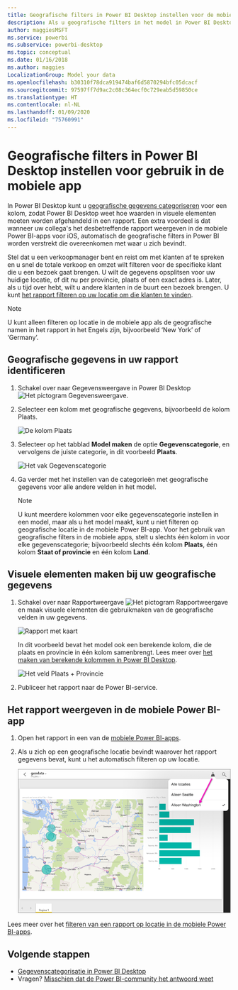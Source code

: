 ```yaml
---
title: Geografische filters in Power BI Desktop instellen voor de mobiele apps
description: Als u geografische filters in het model in Power BI Desktop instelt, kunt u gegevens voor uw locatie automatisch filteren in de mobiele Power BI-apps.
author: maggiesMSFT
ms.service: powerbi
ms.subservice: powerbi-desktop
ms.topic: conceptual
ms.date: 01/16/2018
ms.author: maggies
LocalizationGroup: Model your data
ms.openlocfilehash: b30310f78dca919474baf6d5870294bfc05dcacf
ms.sourcegitcommit: 97597ff7d9ac2c08c364ecf0c729eab5d59850ce
ms.translationtype: HT
ms.contentlocale: nl-NL
ms.lasthandoff: 01/09/2020
ms.locfileid: "75760991"
---
```

# <a name="set-geographic-filters-in-power-bi-desktop-for-use-in-the-mobile-app"></a>Geografische filters in Power BI Desktop instellen voor gebruik in de mobiele app
In Power BI Desktop kunt u [geografische gegevens categoriseren](desktop-data-categorization.md) voor een kolom, zodat Power BI Desktop weet hoe waarden in visuele elementen moeten worden afgehandeld in een rapport. Een extra voordeel is dat wanneer uw collega's het desbetreffende rapport weergeven in de mobiele Power BI-apps voor iOS, automatisch de geografische filters in Power BI worden verstrekt die overeenkomen met waar u zich bevindt. 

Stel dat u een verkoopmanager bent en reist om met klanten af te spreken en u snel de totale verkoop en omzet wilt filteren voor de specifieke klant die u een bezoek gaat brengen. U wilt de gegevens opsplitsen voor uw huidige locatie, of dit nu per provincie, plaats of een exact adres is. Later, als u tijd over hebt, wilt u andere klanten in de buurt een bezoek brengen. U kunt [het rapport filteren op uw locatie om die klanten te vinden](consumer/mobile/mobile-apps-geographic-filtering.md).

> [!NOTE]
> U kunt alleen filteren op locatie in de mobiele app als de geografische namen in het rapport in het Engels zijn, bijvoorbeeld ‘New York’ of ‘Germany’.
> 
> 

## <a name="identify-geographic-data-in-your-report"></a>Geografische gegevens in uw rapport identificeren
1. Schakel over naar Gegevensweergave in Power BI Desktop ![Het pictogram Gegevensweergave](media/desktop-mobile-geofiltering/pbi_desktop_data_icon.png).
2. Selecteer een kolom met geografische gegevens, bijvoorbeeld de kolom Plaats.
   
    ![De kolom Plaats](media/desktop-mobile-geofiltering/power-bi-desktop-geo-column.png)
3. Selecteer op het tabblad **Model maken** de optie **Gegevenscategorie**, en vervolgens de juiste categorie, in dit voorbeeld **Plaats**.
   
    ![Het vak Gegevenscategorie](media/desktop-mobile-geofiltering/power-bi-desktop-geo-category.png)
4. Ga verder met het instellen van de categorieën met geografische gegevens voor alle andere velden in het model. 
   
   > [!NOTE]
   > U kunt meerdere kolommen voor elke gegevenscategorie instellen in een model, maar als u het model maakt, kunt u niet filteren op geografische locatie in de mobiele Power BI-app. Voor het gebruik van geografische filters in de mobiele apps, stelt u slechts één kolom in voor elke gegevenscategorie; bijvoorbeeld slechts één kolom **Plaats**, één kolom **Staat of provincie** en één kolom **Land**. 
   > 
   > 

## <a name="create-visuals-with-your-geographic-data"></a>Visuele elementen maken bij uw geografische gegevens
1. Schakel over naar Rapportweergave ![Het pictogram Rapportweergave](media/desktop-mobile-geofiltering/power-bi-desktop-report-icon.png)en maak visuele elementen die gebruikmaken van de geografische velden in uw gegevens. 
   
    ![Rapport met kaart](media/desktop-mobile-geofiltering/power-bi-desktop-geo-report.png)
   
    In dit voorbeeld bevat het model ook een berekende kolom, die de plaats en provincie in één kolom samenbrengt. Lees meer over [het maken van berekende kolommen in Power BI Desktop](desktop-calculated-columns.md).
   
    ![Het veld Plaats + Provincie](media/desktop-mobile-geofiltering/power-bi-desktop-city-state-column.png)
2. Publiceer het rapport naar de Power BI-service.

## <a name="view-the-report-in-power-bi-mobile-app"></a>Het rapport weergeven in de mobiele Power BI-app
1. Open het rapport in een van de [mobiele Power BI-apps](consumer/mobile/mobile-apps-for-mobile-devices.md).
2. Als u zich op een geografische locatie bevindt waarover het rapport gegevens bevat, kunt u het automatisch filteren op uw locatie.
   
    ![Geofilter in mobiele app](media/desktop-mobile-geofiltering/power-bi-mobile-geo-map-set-filter.png)

Lees meer over het [filteren van een rapport op locatie in de mobiele Power BI-apps](consumer/mobile/mobile-apps-geographic-filtering.md).

## <a name="next-steps"></a>Volgende stappen
* [Gegevenscategorisatie in Power BI Desktop](desktop-data-categorization.md)  
* Vragen? [Misschien dat de Power BI-community het antwoord weet](https://community.powerbi.com/)

